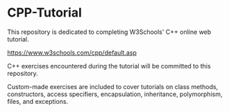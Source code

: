 # CPP-Tutorial
This repository is dedicated to completing W3Schools' C++ online web tutorial.

https://www.w3schools.com/cpp/default.asp

C++ exercises encountered during the tutorial will be committed to this repository.

Custom-made exercises are included to cover tutorials on class methods, constructors, access specifiers, encapsulation, inheritance, polymorphism, files, and exceptions.
